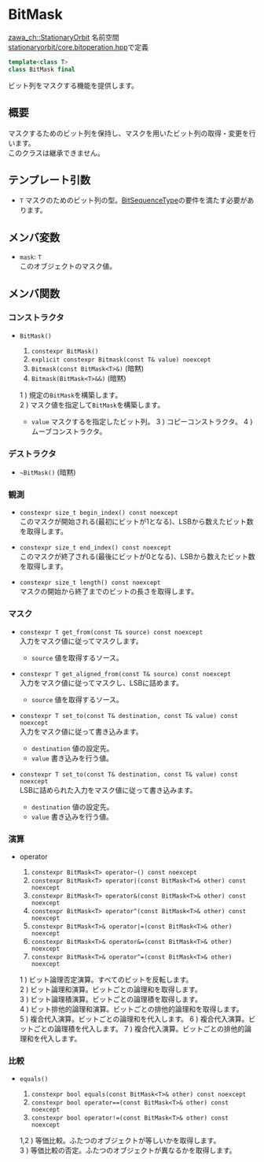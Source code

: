 # BitMask

[zawa_ch::StationaryOrbit](../../namespaces/zawa_ch/stationaryorbit.md) 名前空間  
[stationaryorbit/core.bitoperation.hpp](../../headers/stationaryorbit/core.bitoperation.hpp.md)で定義  

```C++
template<class T>
class BitMask final
```

ビット列をマスクする機能を提供します。

## 概要

マスクするためのビット列を保持し、マスクを用いたビット列の取得・変更を行います。  
このクラスは継承できません。  

## テンプレート引数

- `T` マスクのためのビット列の型。[BitSequenceType](../../requirements/bitsequencetype.md)の要件を満たす必要があります。  

## メンバ変数

- `mask`: `T`  
    このオブジェクトのマスク値。

## メンバ関数

### コンストラクタ

- `BitMask()`
    1. `constexpr BitMask()`
    2. `explicit constexpr Bitmask(const T& value) noexcept`
    3. `Bitmask(const BitMask<T>&)` (暗黙)
    4. `Bitmask(BitMask<T>&&)` (暗黙)

    1 ) 規定の`BitMask`を構築します。  
    2 ) マスク値を指定して`BitMask`を構築します。  
    - `value` マスクするを指定したビット列。
    3 ) コピーコンストラクタ。
    4 ) ムーブコンストラクタ。

### デストラクタ

- `~BitMask()` (暗黙)

### 観測

- `constexpr size_t begin_index() const noexcept`  
    このマスクが開始される(最初にビットが1となる)、LSBから数えたビット数を取得します。

- `constexpr size_t end_index() const noexcept`  
    このマスクが終了される(最後にビットが0となる)、LSBから数えたビット数を取得します。

- `constexpr size_t length() const noexcept`  
    マスクの開始から終了までのビットの長さを取得します。  

### マスク

- `constexpr T get_from(const T& source) const noexcept`  
    入力をマスク値に従ってマスクします。  
    - `source` 値を取得するソース。  

- `constexpr T get_aligned_from(const T& source) const noexcept`  
    入力をマスク値に従ってマスクし、LSBに詰めます。  
    - `source` 値を取得するソース。

- `constexpr T set_to(const T& destination, const T& value) const noexcept`  
    入力をマスク値に従って書き込みます。  
    - `destination` 値の設定先。
    - `value` 書き込みを行う値。

- `constexpr T set_to(const T& destination, const T& value) const noexcept`  
    LSBに詰められた入力をマスク値に従って書き込みます。  
    - `destination` 値の設定先。
    - `value` 書き込みを行う値。

### 演算

- operator
    1. `constexpr BitMask<T> operator~() const noexcept`
    2. `constexpr BitMask<T> operator|(const BitMask<T>& other) const noexcept`
    3. `constexpr BitMask<T> operator&(const BitMask<T>& other) const noexcept`
    4. `constexpr BitMask<T> operator^(const BitMask<T>& other) const noexcept`
    5. `constexpr BitMask<T>& operator|=(const BitMask<T>& other) noexcept`
    6. `constexpr BitMask<T>& operator&=(const BitMask<T>& other) noexcept`
    7. `constexpr BitMask<T>& operator^=(const BitMask<T>& other) noexcept`

    1 ) ビット論理否定演算。すべてのビットを反転します。  
    2 ) ビット論理和演算。ビットごとの論理和を取得します。  
    3 ) ビット論理積演算。ビットごとの論理積を取得します。  
    4 ) ビット排他的論理和演算。ビットごとの排他的論理和を取得します。  
    5 ) 複合代入演算。ビットごとの論理和を代入します。
    6 ) 複合代入演算。ビットごとの論理積を代入します。
    7 ) 複合代入演算。ビットごとの排他的論理和を代入します。

### 比較

- `equals()`
    1. `constexpr bool equals(const BitMask<T>& other) const noexcept`
    2. `constexpr bool operator==(const BitMask<T>& other) const noexcept`
    3. `constexpr bool operator!=(const BitMask<T>& other) const noexcept`

    1,2 ) 等価比較。ふたつのオブジェクトが等しいかを取得します。  
    3 ) 等価比較の否定。ふたつのオブジェクトが異なるかを取得します。  
